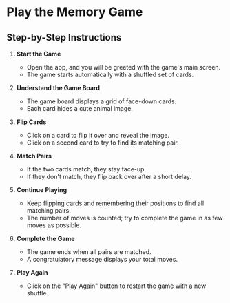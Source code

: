 # Play the Memory Game

## Step-by-Step Instructions

1. **Start the Game**

   - Open the app, and you will be greeted with the game's main screen.
   - The game starts automatically with a shuffled set of cards.

2. **Understand the Game Board**

   - The game board displays a grid of face-down cards.
   - Each card hides a cute animal image.

3. **Flip Cards**

   - Click on a card to flip it over and reveal the image.
   - Click on a second card to try to find its matching pair.

4. **Match Pairs**

   - If the two cards match, they stay face-up.
   - If they don't match, they flip back over after a short delay.

5. **Continue Playing**

   - Keep flipping cards and remembering their positions to find all matching pairs.
   - The number of moves is counted; try to complete the game in as few moves as possible.

6. **Complete the Game**

   - The game ends when all pairs are matched.
   - A congratulatory message displays your total moves.

7. **Play Again**

   - Click on the "Play Again" button to restart the game with a new shuffle.